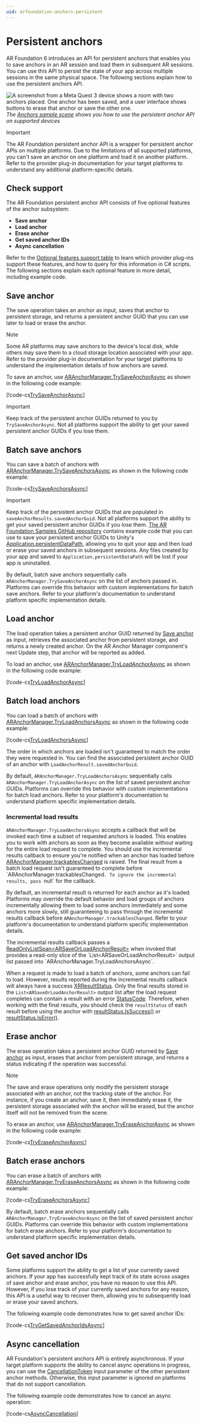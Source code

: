 ```yaml
---
uid: arfoundation-anchors-persistent
---
```

# Persistent anchors

AR Foundation 6 introduces an API for persistent anchors that enables you to save anchors in an AR session and load them in subsequent AR sessions. You can use this API to persist the state of your app across multiple sessions in the same physical space. The following sections explain how to use the persistent anchors API.

![A screenshot from a Meta Quest 3 device shows a room with two anchors placed. One anchor has been saved, and a user interface shows buttons to erase that anchor or save the other one.](../../images/persistent-anchors.png)<br/>*The [Anchors sample scene](https://github.com/Unity-Technologies/arfoundation-samples#anchors) shows you how to use the persistent anchor API on supported devices*

> [!IMPORTANT]
> The AR Foundation persistent anchor API is a wrapper for persistent anchor APIs on multiple platforms. Due to the limitations of all supported platforms, you can't save an anchor on one platform and load it on another platform. Refer to the provider plug-in documentation for your target platforms to understand any additional platform-specific details.

## Check support

The AR Foundation persistent anchor API consists of five optional features of the anchor subsystem:

* **Save anchor**
* **Load anchor**
* **Erase anchor**
* **Get saved anchor IDs**
* **Async cancellation**

Refer to the [Optional features support table](xref:arfoundation-anchors-platform-support#optional-features-support-table) to learn which provider plug-ins support these features, and how to query for this information in C# scripts. The following sections explain each optional feature in more detail, including example code.

<a id="save-anchor"/>

## Save anchor

The save operation takes an anchor as input, saves that anchor to persistent storage, and returns a persistent anchor GUID that you can use later to load or erase the anchor.

> [!NOTE]
> Some AR platforms may save anchors to the device's local disk, while others may save them to a cloud storage location associated with your app. Refer to the provider plug-in documentation for your target platforms to understand the implementation details of how anchors are saved.

To save an anchor, use [ARAnchorManager.TrySaveAnchorAsync](xref:UnityEngine.XR.ARFoundation.ARAnchorManager.TrySaveAnchorAsync(UnityEngine.XR.ARFoundation.ARAnchor,CancellationToken)) as shown in the following code example:

[!code-cs[TrySaveAnchorAsync](../../../Tests/Runtime/CodeSamples/ARAnchorManagerSamples.cs#TrySaveAnchorAsync)]

> [!IMPORTANT]
> Keep track of the persistent anchor GUIDs returned to you by `TrySaveAnchorAsync`. Not all platforms support the ability to get your saved persistent anchor GUIDs if you lose them.

## Batch save anchors

You can save a batch of anchors with [ARAnchorManager.TrySaveAnchorsAsync](xref:UnityEngine.XR.ARFoundation.ARAnchorManager.TrySaveAnchorsAsync(IEnumerable{UnityEngine.XR.ARFoundation.ARAnchor},List{UnityEngine.XR.ARFoundation.ARSaveOrLoadAnchorResult},CancellationToken)) as shown in the following code example:

[!code-cs[TrySaveAnchorsAsync](../../../Tests/Runtime/CodeSamples/ARAnchorManagerSamples.cs#TrySaveAnchorsAsync)]

> [!IMPORTANT]
> Keep track of the persistent anchor GUIDs that are populated in `saveAnchorResults.savedAnchorGuid`. Not all platforms support the ability to get your saved persistent anchor GUIDs if you lose them.
[The AR Foundation Samples GitHub repository](https://github.com/Unity-Technologies/arfoundation-samples/blob/main/Assets/Scripts/Runtime/SaveAndLoadAnchorDataToFile.cs) contains example code that you can use to save your persistent anchor GUIDs to Unity's [Application.persistentDataPath](xref:UnityEngine.Application.persistentDataPath), allowing you to quit your app and then load or erase your saved anchors in subsequent sessions. Any files created by your app and saved to `Application.persistentDataPath` will be lost if your app is uninstalled.

By default, batch save anchors sequentially calls `ARAnchorManager.TrySaveAnchorAsync` on the list of anchors passed in. Platforms can override this behavior with custom implementations for batch save anchors. Refer to your platform's documentation to understand platform specific implementation details.

## Load anchor

The load operation takes a persistent anchor GUID returned by [Save anchor](#save-anchor) as input, retrieves the associated anchor from persistent storage, and returns a newly created anchor. On the AR Anchor Manager component's next Update step, that anchor will be reported as added.

To load an anchor, use [ARAnchorManager.TryLoadAnchorAsync](xref:UnityEngine.XR.ARFoundation.ARAnchorManager.TryLoadAnchorAsync(UnityEngine.XR.ARSubsystems.SerializableGuid,CancellationToken)) as shown in the following code example:

[!code-cs[TryLoadAnchorAsync](../../../Tests/Runtime/CodeSamples/ARAnchorManagerSamples.cs#TryLoadAnchorAsync)]

## Batch load anchors

You can load a batch of anchors with [ARAnchorManager.TryLoadAnchorsAsync](xref:UnityEngine.XR.ARFoundation.ARAnchorManager.TryLoadAnchorsAsync(IEnumerable{UnityEngine.XR.ARSubsystems.SerializableGuid},List{UnityEngine.XR.ARFoundation.ARSaveOrLoadAnchorResult},Action{Unity.XR.CoreUtils.Collections.ReadOnlyListSpan{UnityEngine.XR.ARFoundation.ARSaveOrLoadAnchorResult}},CancellationToken)) as shown in the following code example:

[!code-cs[TryLoadAnchorsAsync](../../../Tests/Runtime/CodeSamples/ARAnchorManagerSamples.cs#TryLoadAnchorsAsync)]

The order in which anchors are loaded isn't guaranteed to match the order they were requested in. You can find the associated persistent anchor GUID of an anchor with `LoadAnchorResult.savedAnchorGuid`.

By default, `ARAnchorManager.TryLoadAnchorsAsync` sequentially calls `ARAnchorManager.TryLoadAnchorAsync` on the list of saved persistent anchor GUIDs. Platforms can override this behavior with custom implementations for batch load anchors. Refer to your platform's documentation to understand platform specific implementation details.

### Incremental load results

`ARAnchorManager.TryLoadAnchorsAsync` accepts a callback that will be invoked each time a subset of requested anchors is loaded. This enables you to work with anchors as soon as they become available without waiting for the entire load request to complete. You should use the incremental results callback to ensure you're notified when an anchor has loaded before [ARAnchorManager.trackablesChanged](xref:UnityEngine.XR.ARFoundation.ARTrackableManager`5.trackablesChanged) is raised. The final result from a batch load request isn't guaranteed to complete before `ARAnchorManager.trackablesChanged`. To ignore the incremental results, pass `null` for the callback.

By default, an incremental result is returned for each anchor as it's loaded. Platforms may override the default behavior and load groups of anchors incrementally allowing them to load some anchors immediately and some anchors more slowly, still guaranteeing to pass through the incremental results callback before `ARAnchorManager.trackablesChanged`. Refer to your platform's documentation to understand platform specific implementation details.

The incremental results callback passes a [ReadOnlyListSpan\<ARSaveOrLoadAnchorResult\>](xref:Unity.XR.CoreUtils.Collections.ReadOnlyListSpan`1) when invoked that provides a read-only slice of the `List<ARSaveOrLoadAnchorResult>` output list passed into `ARAnchorManager.TryLoadAnchorsAsync`.

When a request is made to load a batch of anchors, some anchors can fail to load. However, results reported during the incremental results callback will always have a success [XRResultStatus](xref:UnityEngine.XR.ARSubsystems.XRResultStatus). Only the final results stored in the `List<ARSaveOrLoadAnchorResult>` output list after the load request completes can contain a result with an error [StatusCode](xref:UnityEngine.XR.ARSubsystems.XRResultStatus.statusCode). Therefore, when working with the final results, you should check the `resultStatus` of each result before using the anchor with [resultStatus.IsSuccess()](xref:UnityEngine.XR.ARSubsystems.XRResultStatus.IsSuccess) or [resultStatus.IsError()](xref:UnityEngine.XR.ARSubsystems.XRResultStatus.IsError).

## Erase anchor

The erase operation takes a persistent anchor GUID returned by [Save anchor](#save-anchor) as input, erases that anchor from persistent storage, and returns a status indicating if the operation was successful.

> [!NOTE]
> The save and erase operations only modify the persistent storage associated with an anchor, not the tracking state of the anchor. For instance, if you create an anchor, save it, then immediately erase it, the persistent storage associated with the anchor will be erased, but the anchor itself will not be removed from the scene.

To erase an anchor, use [ARAnchorManager.TryEraseAnchorAsync](xref:UnityEngine.XR.ARFoundation.ARAnchorManager.TryEraseAnchorAsync(UnityEngine.XR.ARSubsystems.SerializableGuid,CancellationToken)) as shown in the following code example:

[!code-cs[TryEraseAnchorAsync](../../../Tests/Runtime/CodeSamples/ARAnchorManagerSamples.cs#TryEraseAnchorAsync)]

## Batch erase anchors

You can erase a batch of anchors with [ARAnchorManager.TryEraseAnchorsAsync](xref:UnityEngine.XR.ARFoundation.ARAnchorManager.TryEraseAnchorsAsync(IEnumerable{UnityEngine.XR.ARSubsystems.SerializableGuid},List{UnityEngine.XR.ARSubsystems.XREraseAnchorResult},CancellationToken)) as shown in the following code example:

[!code-cs[TryEraseAnchorsAsync](../../../Tests/Runtime/CodeSamples/ARAnchorManagerSamples.cs#TryEraseAnchorsAsync)]

By default, batch erase anchors sequentially calls `ARAnchorManager.TryEraseAnchorAsync` on the list of saved persistent anchor GUIDs.  Platforms can override this behavior with custom implementations for batch erase anchors. Refer to your platform's documentation to understand platform specific implementation details.

## Get saved anchor IDs

Some platforms support the ability to get a list of your currently saved anchors. If your app has successfully kept track of its state across usages of save anchor and erase anchor, you have no reason to use this API. However, if you lose track of your currently saved anchors for any reason, this API is a useful way to recover them, allowing you to subsequently load or erase your saved anchors.

The following example code demonstrates how to get saved anchor IDs:

[!code-cs[TryGetSavedAnchorIdsAsync](../../../Tests/Runtime/CodeSamples/ARAnchorManagerSamples.cs#TryGetSavedAnchorIdsAsync)]

## Async cancellation

AR Foundation's persistent anchors API is entirely asynchronous. If your target platform supports the ability to cancel async operations in progress, you can use the [CancellationToken](https://learn.microsoft.com/en-us/dotnet/api/system.threading.cancellationtoken?view=net-8.0) input parameter of the other persistent anchor methods. Otherwise, this input parameter is ignored on platforms that do not support cancellation.

The following example code demonstrates how to cancel an async operation:

[!code-cs[AsyncCancellation](../../../Tests/Runtime/CodeSamples/ARAnchorManagerSamples.cs#AsyncCancellation)]
